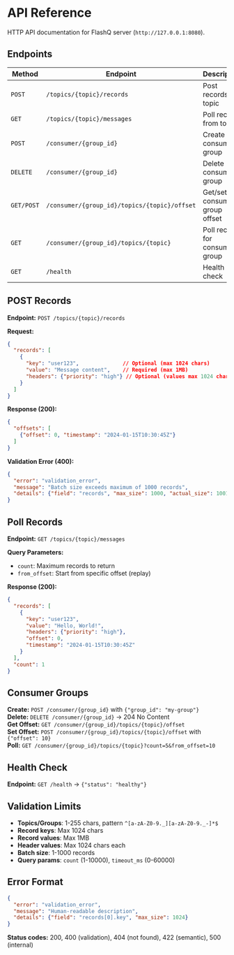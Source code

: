 # API Reference

HTTP API documentation for FlashQ server (`http://127.0.0.1:8080`).

## Endpoints

| Method | Endpoint | Description |
|--------|----------|-------------|
| `POST` | `/topics/{topic}/records` | Post records to topic |
| `GET` | `/topics/{topic}/messages` | Poll records from topic |
| `POST` | `/consumer/{group_id}` | Create consumer group |
| `DELETE` | `/consumer/{group_id}` | Delete consumer group |
| `GET/POST` | `/consumer/{group_id}/topics/{topic}/offset` | Get/set consumer group offset |
| `GET` | `/consumer/{group_id}/topics/{topic}` | Poll records for consumer group |
| `GET` | `/health` | Health check |

## POST Records

**Endpoint:** `POST /topics/{topic}/records`

**Request:**
```json
{
  "records": [
    {
      "key": "user123",              // Optional (max 1024 chars)
      "value": "Message content",    // Required (max 1MB)
      "headers": {"priority": "high"} // Optional (values max 1024 chars)
    }
  ]
}
```

**Response (200):**
```json
{
  "offsets": [
    {"offset": 0, "timestamp": "2024-01-15T10:30:45Z"}
  ]
}
```

**Validation Error (400):**
```json
{
  "error": "validation_error",
  "message": "Batch size exceeds maximum of 1000 records",
  "details": {"field": "records", "max_size": 1000, "actual_size": 1001}
}
```

## Poll Records

**Endpoint:** `GET /topics/{topic}/messages`

**Query Parameters:**
- `count`: Maximum records to return
- `from_offset`: Start from specific offset (replay)

**Response (200):**
```json
{
  "records": [
    {
      "key": "user123",
      "value": "Hello, World!",
      "headers": {"priority": "high"},
      "offset": 0,
      "timestamp": "2024-01-15T10:30:45Z"
    }
  ],
  "count": 1
}
```

## Consumer Groups

**Create:** `POST /consumer/{group_id}` with `{"group_id": "my-group"}`  
**Delete:** `DELETE /consumer/{group_id}` → 204 No Content  
**Get Offset:** `GET /consumer/{group_id}/topics/{topic}/offset`  
**Set Offset:** `POST /consumer/{group_id}/topics/{topic}/offset` with `{"offset": 10}`  
**Poll:** `GET /consumer/{group_id}/topics/{topic}?count=5&from_offset=10`

## Health Check

**Endpoint:** `GET /health` → `{"status": "healthy"}`

## Validation Limits

- **Topics/Groups**: 1-255 chars, pattern `^[a-zA-Z0-9._][a-zA-Z0-9._-]*$`
- **Record keys**: Max 1024 chars
- **Record values**: Max 1MB  
- **Header values**: Max 1024 chars each
- **Batch size**: 1-1000 records
- **Query params**: `count` (1-10000), `timeout_ms` (0-60000)

## Error Format

```json
{
  "error": "validation_error",
  "message": "Human-readable description",
  "details": {"field": "records[0].key", "max_size": 1024}
}
```

**Status codes:** 200, 400 (validation), 404 (not found), 422 (semantic), 500 (internal)